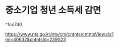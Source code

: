 # 중소기업 청년 소득세 감면

^1cc7d0

https://www.nts.go.kr/nts/cm/cntnts/cntntsView.do?mi=40632&cntntsId=239023